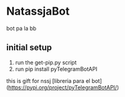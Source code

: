 # NatassjaBot
bot pa la bb

## initial setup

1. run the get-pip.py script
2. run pip install pyTelegramBotAPI



this is gift for nssj
[libreria para el bot] (https://pypi.org/project/pyTelegramBotAPI/)
